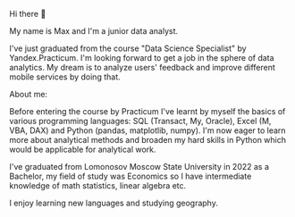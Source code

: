 Hi there 👋

My name is Max and I'm a junior data analyst.

I've just graduated from the course "Data Science Specialist" by Yandex.Practicum. I'm looking forward to get a job in the sphere of data analytics. My dream is to analyze users' feedback and improve different mobile services by doing that.

About me:

Before entering the course by Practicum I've learnt by myself the basics of various programming languages: SQL (Transact, My, Oracle), Excel (M, VBA, DAX) and Python (pandas, matplotlib, numpy). I'm now eager to learn more about analytical methods and broaden my hard skills in Python which would be applicable for analytical work.

I've graduated from Lomonosov Moscow State University in 2022 as a Bachelor, my field of study was Economics so I have intermediate knowledge of math statistics, linear algebra etc.

I enjoy learning new languages and studying geography.
